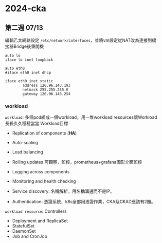 # 2024-cka

## 第二週 07/13
編輯乙太網路設定 `/etc/network/interfaces`，並將vm設定從NAT改為連接到橋接器Bridge後重開機
```
auto lo
iface lo inet loopback

auto eth0
#iface eth0 inet dhcp

iface eth0 inet static
        address 120.96.143.193
        netmask 255.255.255.0
        gateway 120.96.143.254
```
### workload
`workload`: 多個pod組成一個workload，用一堆workload resources讓Workload長長久久穩穩當當
Workload目標
- Replication of components (**HA**)
- Auto-scaling
- Load balancing

- Rolling updates
可觀察，監控，prometheus+grafana圖形介面監控
- Logging across components
- Monitoring and health checking

- Service discovery: 名稱解析，用名稱溝通而不是IP。
- Authentication: 憑證系統，k8s全部用憑證作業，CKA及CKAD應該有2題。

`workload resource`: Controllers
- Deployment and ReplicaSet
- StatefulSet
- DaemonSet
- Job and CronJob
